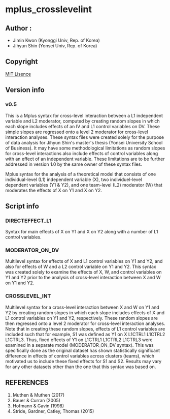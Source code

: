 # mplus_crosslevelint

## Author : 
* Jimin Kwon (Kyonggi Univ, Rep. of Korea)
* Jihyun Shin (Yonsei Univ, Rep. of Korea)

## Copyright
[MIT Lisence](LICENSE)

## Version info
### v0.5
This is a Mplus syntax for cross-level interaction between a L1 independent variable and L2 moderator, computed by creating random slopes in which each slope includes effects of an IV and L1 control variables on DV. These simple slopes are regressed onto a level 2 moderator for cross-level interaction analyses. These syntax files were created solely for the purpose of data analysis for Jihyun Shin's master's thesis (Yonsei University School of Business). It may have some methodological limitations as random slopes for cross-level interactions also include effects of control variables along with an effect of an independent variable. These limitations are to be further addressed in version 1.0 by the same owner of these syntax files.

Mplus syntax for the analysis of a theoretical model that consists of one individual-level (L1) independent variable (X), two individuel-level dependent variables (Y1 & Y2), and one team-level (L2) moderator (W) that moderates the effects of X on Y1 and X on Y2.

## Script info
### DIRECTEFFECT_L1
Syntax for main effects of X on Y1 and X on Y2 along with a number of L1 control variables.
### MODERATOR_ON_DV
Multilevel syntax for effects of X and L1 control variables on Y1 and Y2, and also for effects of W and a L2 control variable on Y1 and Y2. This syntax was created solely to examine the effects of X, W, and control variables on Y1 and Y2 prior to the analysis of cross-level interaction between X and W on Y1 and Y2.
### CROSSLEVEL_INT
Multilevel syntax for a cross-level interaction between X and W on Y1 and Y2 by creating random slopes in which each slope includes effects of X and L1 control variables on Y1 and Y2, respectively. These random slopes are then regressed onto a level 2 moderator for cross-level interaction analyses. Note that in creating these random slopes, effects of L1 control variables are included such that for example, S1 was defined as Y1 on X L1CTRL1 L1CTRL2 L1CTRL3. Thus, fixed effects of Y1 on L1CTRL1 L1CTRL2 L1CTRL3 were examined in a separate model (MODERATOR_ON_DV syntax). This was specifically done as the original dataset has shown statistically significant difference in effects of control variables across clusters (teams), which motivated us to include these fixed effects for S1 and S2. Results may vary for any other datasets other than the one that this syntax was based on.

## REFERENCES
1. Muthen & Muthen (2017)
2. Bauer & Curran (2005) 
3. Hofmann & Gavin (1998)
4. Stride, Gardner, Catley, Thomas (2015)
